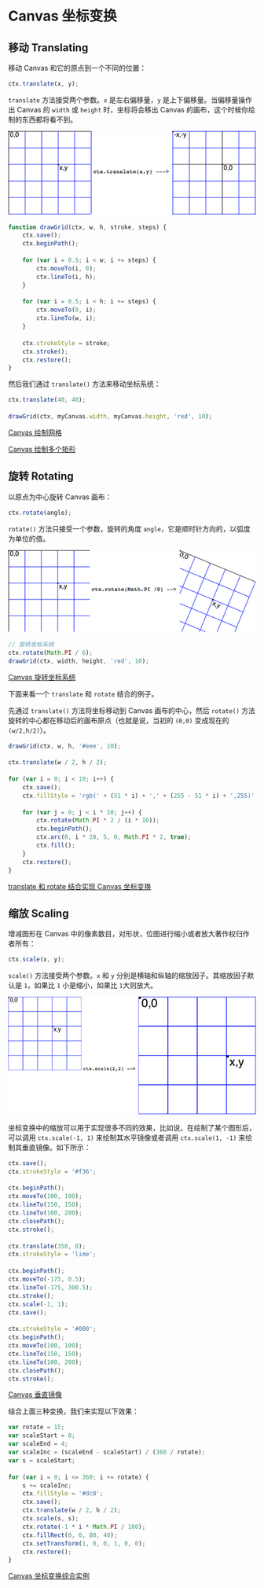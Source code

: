 Canvas 坐标变换
===

## 移动 Translating
移动 Canvas 和它的原点到一个不同的位置：
```js
ctx.translate(x, y);
```

`translate` 方法接受两个参数。`x` 是左右偏移量，`y` 是上下偏移量。当偏移量操作出 Canvas 的 `width` 或 `height` 时，坐标将会移出 Canvas 的画布，这个时候你绘制的东西都将看不到。

![translate 示意图](./img/translate.png)

```js
function drawGrid(ctx, w, h, stroke, steps) {
    ctx.save();
    ctx.beginPath();

    for (var i = 0.5; i < w; i += steps) {
        ctx.moveTo(i, 0);
        ctx.lineTo(i, h);
    }

    for (var i = 0.5; i < h; i += steps) {
        ctx.moveTo(0, i);
        ctx.lineTo(w, i);
    }
    
    ctx.strokeStyle = stroke;
    ctx.stroke();
    ctx.restore();
}
```

然后我们通过 `translate()` 方法来移动坐标系统：
```js
ctx.translate(40, 40);

drawGrid(ctx, myCanvas.width, myCanvas.height, 'red', 10);
```

[Canvas 绘制网格](https://jsfiddle.net/guihua/5yd8juwx/)

[Canvas 绘制多个矩形](https://codepen.io/airen/full/aJPejN/)


## 旋转 Rotating
以原点为中心旋转 Canvas 画布：
```js
ctx.rotate(angle);
```

`rotate()` 方法只接受一个参数，旋转的角度 `angle`，它是顺时针方向的，以弧度为单位的值。

![rotate 示意图](./img/rotate.png)

```js
// 旋转坐标系统
ctx.rotate(Math.PI / 6);
drawGrid(ctx, width, height, 'red', 10);
```

[Canvas 旋转坐标系统](https://jsfiddle.net/guihua/b31fsq3a/)

下面来看一个 `translate` 和 `rotate` 结合的例子。

先通过 `translate()` 方法将坐标移动到 Canvas 画布的中心，然后 `rotate()` 方法旋转的中心都在移动后的画布原点（也就是说，当初的 `(0,0)` 变成现在的 `(w/2,h/2)`）。
```js
drawGrid(ctx, w, h, '#eee', 10);

ctx.translate(w / 2, h / 2);

for (var i = 0; i < 10; i++) {
    ctx.save();
    ctx.fillStyle = 'rgb(' + (51 * i) + ',' + (255 - 51 * i) + ',255)';

    for (var j = 0; j < i * 10; j++) {
        ctx.rotate(Math.PI * 2 / (i * 10));
        ctx.beginPath();
        ctx.arc(0, i * 20, 5, 0, Math.PI * 2, true);
        ctx.fill();
    }
    ctx.restore();
}
```

[translate 和 rotate 结合实现 Canvas 坐标变换](https://codepen.io/airen/pen/wJVqZG)


## 缩放 Scaling
增减图形在 Canvas 中的像素数目，对形状，位图进行缩小或者放大著作权归作者所有：
```js
ctx.scale(x, y);
```

`scale()` 方法接受两个参数。`x` 和 `y` 分别是横轴和纵轴的缩放因子。其缩放因子默认是 `1`，如果比 `1` 小是缩小，如果比 `1`大则放大。

![scale 示意图](./img/scale.png)

坐标变换中的缩放可以用于实现很多不同的效果，比如说，在绘制了某个图形后，可以调用 `ctx.scale(-1, 1)` 来绘制其水平镜像或者调用 `ctx.scale(1, -1)` 来绘制其垂直镜像。如下所示：
```js
ctx.save();
ctx.strokeStyle = '#f36';

ctx.beginPath();
ctx.moveTo(100, 100);
ctx.lineTo(150, 150);
ctx.lineTo(100, 200);
ctx.closePath();
ctx.stroke();

ctx.translate(350, 0);
ctx.strokeStyle = 'lime';

ctx.beginPath();
ctx.moveTo(-175, 0.5);
ctx.lineTo(-175, 300.5);
ctx.stroke();
ctx.scale(-1, 1);
ctx.save();

ctx.strokeStyle = '#000';
ctx.beginPath();
ctx.moveTo(100, 100);
ctx.lineTo(150, 150);
ctx.lineTo(100, 200);
ctx.closePath();
ctx.stroke();
```

[Canvas 垂直镜像](https://jsfiddle.net/guihua/54hr4s8e/)

结合上面三种变换，我们来实现以下效果：
```js
var rotate = 15;
var scaleStart = 0;
var scaleEnd = 4;
var scaleInc = (scaleEnd - scaleStart) / (360 / rotate);
var s = scaleStart;

for (var i = 0; i <= 360; i += rotate) {
    s += scaleInc;
    ctx.fillStyle = '#dc0';
    ctx.save();
    ctx.translate(w / 2, h / 2);
    ctx.scale(s, s);
    ctx.rotate(-1 * i * Math.PI / 180);
    ctx.fillRect(0, 0, 80, 40);
    ctx.setTransform(1, 0, 0, 1, 0, 0);
    ctx.restore();
}
```

[Canvas 坐标变换综合实例](https://codepen.io/airen/full/BRBjPB/)
